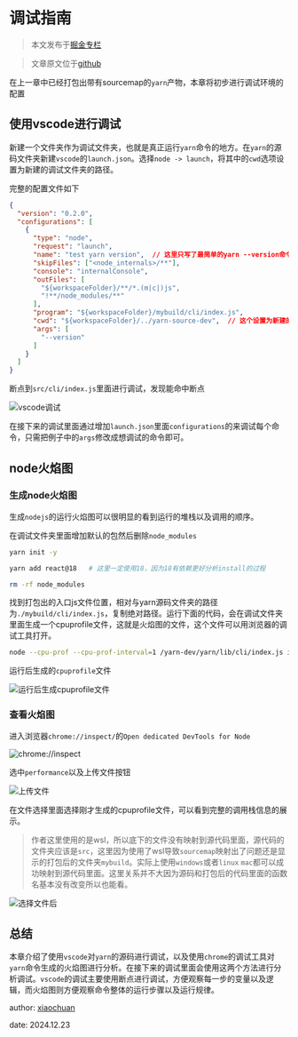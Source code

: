 # 调试指南

> 本文发布于[掘金专栏](https://juejin.cn/column/7452635467849105459)

> 文章原文位于[github](https://github.com/2239559319/yarn-principle-analysis)

在上一章中已经打包出带有sourcemap的`yarn`产物，本章将初步进行调试环境的配置

## 使用vscode进行调试

新建一个文件夹作为调试文件夹，也就是真正运行`yarn`命令的地方。在`yarn`的源码文件夹新建`vscode`的`launch.json`。选择`node -> launch`，将其中的`cwd`选项设置为新建的调试文件夹的路径。

完整的配置文件如下

```json
{
  "version": "0.2.0",
  "configurations": [
    {
      "type": "node",
      "request": "launch",
      "name": "test yarn version",  // 这里只写了最简单的yarn --version命令的调试
      "skipFiles": ["<node_internals>/**"],
      "console": "internalConsole",
      "outFiles": [
        "${workspaceFolder}/**/*.(m|c|)js",
        "!**/node_modules/**"
      ],
      "program": "${workspaceFolder}/mybuild/cli/index.js",
      "cwd": "${workspaceFolder}/../yarn-source-dev",  // 这个设置为新建的调试文件夹的路径，相对路径绝对路径都可以
      "args": [
        "--version"
      ]
    }
  ]
}
```

断点到`src/cli/index.js`里面进行调试，发现能命中断点

![vscode调试](https://unpkg.com/xiaochuan-static-dev@0.0.3/dist/24ad19a882f6d7c4.png)

在接下来的调试里面通过增加`launch.json`里面`configurations`的来调试每个命令，只需把例子中的`args`修改成想调试的命令即可。

## node火焰图

### 生成node火焰图

生成`nodejs`的运行火焰图可以很明显的看到运行的堆栈以及调用的顺序。

在调试文件夹里面增加默认的包然后删除`node_modules`

```bash
yarn init -y

yarn add react@18   # 这里一定使用18，因为18有依赖更好分析install的过程

rm -rf node_modules
```

找到打包出的入口js文件位置，相对与yarn源码文件夹的路径为`./mybuild/cli/index.js`，复制绝对路径。运行下面的代码，会在调试文件夹里面生成一个cpuprofile文件，这就是火焰图的文件，这个文件可以用浏览器的调试工具打开。

```bash
node --cpu-prof --cpu-prof-interval=1 /yarn-dev/yarn/lib/cli/index.js install
```

运行后生成的`cpuprofile`文件

![运行后生成cpuprofile文件](https://unpkg.com/xiaochuan-static-dev@0.0.4/dist/a95adf7aeacbcb13.png)

### 查看火焰图

进入浏览器`chrome://inspect/`的`Open dedicated DevTools for Node`

![chrome://inspect](https://unpkg.com/xiaochuan-static-dev@0.0.4/dist/f4a11aa18da67739.png)

选中`performance`以及上传文件按钮

![上传文件](https://unpkg.com/xiaochuan-static-dev@0.0.4/dist/11890d221043fc72.png)

在文件选择里面选择刚才生成的cpuprofile文件，可以看到完整的调用栈信息的展示。

> 作者这里使用的是wsl，所以底下的文件没有映射到源代码里面，源代码的文件夹应该是`src`，这里因为使用了wsl导致`sourcemap`映射出了问题还是显示的打包后的文件夹`mybuild`。实际上使用`windows`或者`linux` `mac`都可以成功映射到源代码里面。这里关系并不大因为源码和打包后的代码里面的函数名基本没有改变所以也能看。

![选择文件后](https://unpkg.com/xiaochuan-static-dev@0.0.4/dist/cdfa0f0e06be932c.png)

## 总结

本章介绍了使用`vscode`对`yarn`的源码进行调试，以及使用`chrome`的调试工具对`yarn`命令生成的火焰图进行分析。在接下来的调试里面会使用这两个方法进行分析调试。`vscode`的调试主要使用断点进行调试，方便观察每一步的变量以及逻辑，而火焰图则方便观察命令整体的运行步骤以及运行规律。

author: [xiaochuan](https://github.com/2239559319)

date: 2024.12.23
